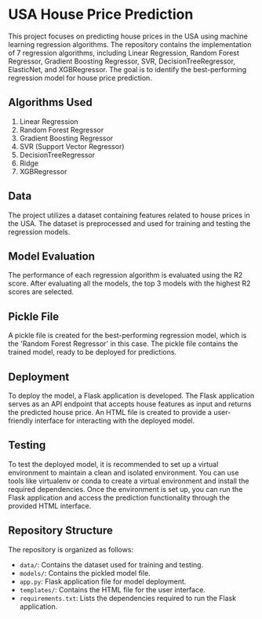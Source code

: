 # **USA House Price Prediction**



This project focuses on predicting house prices in the USA using machine learning regression algorithms. The repository contains the implementation of 7 regression algorithms, including Linear Regression, Random Forest Regressor, Gradient Boosting Regressor, SVR, DecisionTreeRegressor, ElasticNet, and XGBRegressor. The goal is to identify the best-performing regression model for house price prediction.

## Algorithms Used

1. Linear Regression
2. Random Forest Regressor
3. Gradient Boosting Regressor
4. SVR (Support Vector Regressor)
5. DecisionTreeRegressor
6. Ridge
7. XGBRegressor

## Data

The project utilizes a dataset containing features related to house prices in the USA. The dataset is preprocessed and used for training and testing the regression models.

## Model Evaluation

The performance of each regression algorithm is evaluated using the R2 score. After evaluating all the models, the top 3 models with the highest R2 scores are selected.

## Pickle File

A pickle file is created for the best-performing regression model, which is the 'Random Forest Regressor' in this case. The pickle file contains the trained model, ready to be deployed for predictions.

## Deployment

To deploy the model, a Flask application is developed. The Flask application serves as an API endpoint that accepts house features as input and returns the predicted house price. An HTML file is created to provide a user-friendly interface for interacting with the deployed model.

## Testing

To test the deployed model, it is recommended to set up a virtual environment to maintain a clean and isolated environment. You can use tools like virtualenv or conda to create a virtual environment and install the required dependencies. Once the environment is set up, you can run the Flask application and access the prediction functionality through the provided HTML interface.

## Repository Structure

The repository is organized as follows:

- `data/`: Contains the dataset used for training and testing.
- `models/`: Contains the pickled model file.
- `app.py`: Flask application file for model deployment.
- `templates/`: Contains the HTML file for the user interface.
- `requirements.txt`: Lists the dependencies required to run the Flask application.
